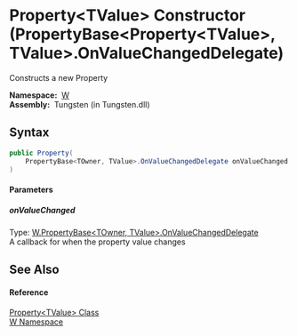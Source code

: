 Property&lt;TValue> Constructor (PropertyBase&lt;Property&lt;TValue>, TValue>.OnValueChangedDelegate)
=====================================================================================================
  Constructs a new Property

  **Namespace:**  [W][1]  
  **Assembly:**  Tungsten (in Tungsten.dll)

Syntax
------

```csharp
public Property(
	PropertyBase<TOwner, TValue>.OnValueChangedDelegate onValueChanged
)
```

#### Parameters

##### *onValueChanged*
Type: [W.PropertyBase&lt;TOwner, TValue>.OnValueChangedDelegate][2]  
A callback for when the property value changes


See Also
--------

#### Reference
[Property&lt;TValue> Class][3]  
[W Namespace][1]  

[1]: ../README.md
[2]: ../PropertyBase_2_OnValueChangedDelegate/README.md
[3]: README.md